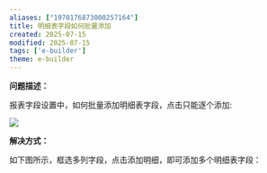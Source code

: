 ```yaml
---
aliases: ["1970176873000257164"]
title: 明细表字段如何批量添加
created: 2025-07-15
modified: 2025-07-15
tags: ['e-builder']
theme: e-builder
---
```


**问题描述：**

报表字段设置中，如何批量添加明细表字段，点击只能逐个添加:

![](https://myhelpdoc.oss-cn-heyuan.aliyuncs.com/mdimages/e8172208cc6e56d9482561cf1bf038b8.jpg)

**解决方式：**

如下图所示，框选多列字段，点击添加明细，即可添加多个明细表字段：

